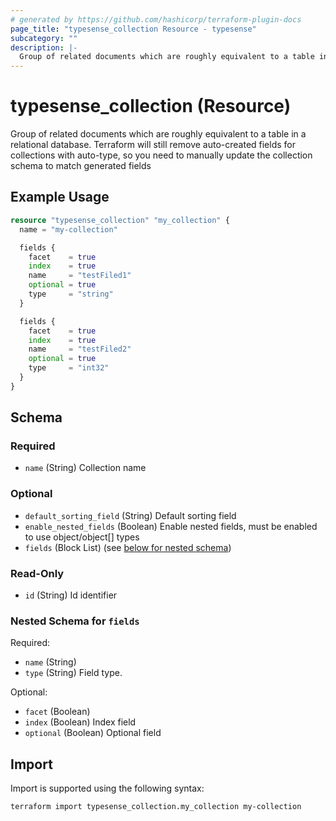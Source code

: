 ```yaml
---
# generated by https://github.com/hashicorp/terraform-plugin-docs
page_title: "typesense_collection Resource - typesense"
subcategory: ""
description: |-
  Group of related documents which are roughly equivalent to a table in a relational database. Terraform will still remove auto-created fields for collections with auto-type, so you need to manually update the collection schema to match generated fields
---
```


# typesense_collection (Resource)

Group of related documents which are roughly equivalent to a table in a relational database. Terraform will still remove auto-created fields for collections with auto-type, so you need to manually update the collection schema to match generated fields

## Example Usage

```terraform
resource "typesense_collection" "my_collection" {
  name = "my-collection"

  fields {
    facet    = true
    index    = true
    name     = "testFiled1"
    optional = true
    type     = "string"
  }

  fields {
    facet    = true
    index    = true
    name     = "testFiled2"
    optional = true
    type     = "int32"
  }
}
```

<!-- schema generated by tfplugindocs -->
## Schema

### Required

- `name` (String) Collection name

### Optional

- `default_sorting_field` (String) Default sorting field
- `enable_nested_fields` (Boolean) Enable nested fields, must be enabled to use object/object[] types
- `fields` (Block List) (see [below for nested schema](#nestedblock--fields))

### Read-Only

- `id` (String) Id identifier

<a id="nestedblock--fields"></a>
### Nested Schema for `fields`

Required:

- `name` (String)
- `type` (String) Field type.

Optional:

- `facet` (Boolean)
- `index` (Boolean) Index field
- `optional` (Boolean) Optional field

## Import

Import is supported using the following syntax:

```shell
terraform import typesense_collection.my_collection my-collection
```
